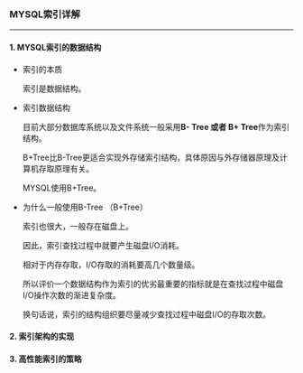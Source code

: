 ### MYSQL索引详解

------

#### 1. MYSQL索引的数据结构

- 索引的本质

  索引是数据结构。

- 索引数据结构

  目前大部分数据库系统以及文件系统一般采用**B- Tree 或者 B+ Tree**作为索引结构。

  B+Tree比B-Tree更适合实现外存储索引结构，具体原因与外存储器原理及计算机存取原理有关。

  MYSQL使用B+Tree。

- 为什么一般使用B-Tree （B+Tree）

  索引也很大，一般存在磁盘上。

  因此，索引查找过程中就要产生磁盘I/O消耗。

  相对于内存存取，I/O存取的消耗要高几个数量级。

  所以评价一个数据结构作为索引的优劣最重要的指标就是在查找过程中磁盘I/O操作次数的渐进复杂度。

  换句话说，索引的结构组织要尽量减少查找过程中磁盘I/O的存取次数。

  

#### 2. 索引架构的实现

#### 3. 高性能索引的策略